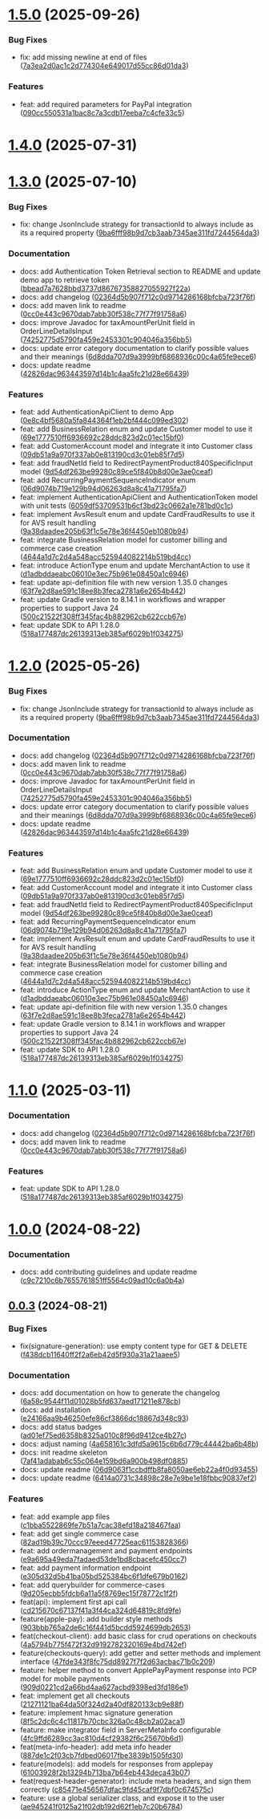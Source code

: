 # [1.5.0](https://github.com/PAYONE-GmbH/PCP-ServerSDK-java/compare/v1.4.0...v1.5.0) (2025-09-26)

### Bug Fixes

* fix: add missing newline at end of files ([7a3ea2d0ac1c2d774304e649017d55cc86d01da3](https://github.com/PAYONE-GmbH/PCP-ServerSDK-java/commit/7a3ea2d0ac1c2d774304e649017d55cc86d01da3))

### Features

* feat: add required parameters for PayPal integration ([090cc550531a1bac8c7a3cdb17eeba7c4cfe33c5](https://github.com/PAYONE-GmbH/PCP-ServerSDK-java/commit/090cc550531a1bac8c7a3cdb17eeba7c4cfe33c5))

# [1.4.0](https://github.com/PAYONE-GmbH/PCP-ServerSDK-java/compare/v1.3.0...v1.4.0) (2025-07-31)

# [1.3.0](https://github.com/PAYONE-GmbH/PCP-ServerSDK-java/compare/v1.0.0...v1.3.0) (2025-07-10)

### Bug Fixes

* fix: change JsonInclude strategy for transactionId to always include as its a required property ([9ba6fff98b9d7cb3aab7345ae311fd7244564da3](https://github.com/PAYONE-GmbH/PCP-ServerSDK-java/commit/9ba6fff98b9d7cb3aab7345ae311fd7244564da3))

### Documentation

* docs: add Authentication Token Retrieval section to README and update demo app to retrieve token ([bbead7a7628bbd3737d86767358827055927f22a](https://github.com/PAYONE-GmbH/PCP-ServerSDK-java/commit/bbead7a7628bbd3737d86767358827055927f22a))
* docs: add changelog ([02364d5b907f712c0d9714286168bfcba723f76f](https://github.com/PAYONE-GmbH/PCP-ServerSDK-java/commit/02364d5b907f712c0d9714286168bfcba723f76f))
* docs: add maven link to readme ([0cc0e443c9670dab7abb30f538c77f77f91758a6](https://github.com/PAYONE-GmbH/PCP-ServerSDK-java/commit/0cc0e443c9670dab7abb30f538c77f77f91758a6))
* docs: improve Javadoc for taxAmountPerUnit field in OrderLineDetailsInput ([74252775d5790fa459e2453301c904046a356bb5](https://github.com/PAYONE-GmbH/PCP-ServerSDK-java/commit/74252775d5790fa459e2453301c904046a356bb5))
* docs: update error category documentation to clarify possible values and their meanings ([6d8dda707d9a3999bf6868936c00c4a65fe9ece6](https://github.com/PAYONE-GmbH/PCP-ServerSDK-java/commit/6d8dda707d9a3999bf6868936c00c4a65fe9ece6))
* docs: update readme ([42826dac963443597d14b1c4aa5fc21d28e66439](https://github.com/PAYONE-GmbH/PCP-ServerSDK-java/commit/42826dac963443597d14b1c4aa5fc21d28e66439))

### Features

* feat: add AuthenticationApiClient to demo App ([0e8c4bf5680a5fa844364f1eb2bf444c099ed302](https://github.com/PAYONE-GmbH/PCP-ServerSDK-java/commit/0e8c4bf5680a5fa844364f1eb2bf444c099ed302))
* feat: add BusinessRelation enum and update Customer model to use it ([69e1777510ff6936692c28ddc823d2c01ec15bf0](https://github.com/PAYONE-GmbH/PCP-ServerSDK-java/commit/69e1777510ff6936692c28ddc823d2c01ec15bf0))
* feat: add CustomerAccount model and integrate it into Customer class ([09db51a9a970f337ab0e813190cd3c01eb85f7d5](https://github.com/PAYONE-GmbH/PCP-ServerSDK-java/commit/09db51a9a970f337ab0e813190cd3c01eb85f7d5))
* feat: add fraudNetId field to RedirectPaymentProduct840SpecificInput model ([9d54df263be99280c89ce5f840b8d00e3ae0ceaf](https://github.com/PAYONE-GmbH/PCP-ServerSDK-java/commit/9d54df263be99280c89ce5f840b8d00e3ae0ceaf))
* feat: add RecurringPaymentSequenceIndicator enum ([06d9074b719e129b94d06263d8a8c41a71795fa7](https://github.com/PAYONE-GmbH/PCP-ServerSDK-java/commit/06d9074b719e129b94d06263d8a8c41a71795fa7))
* feat: implement AuthenticationApiClient and AuthenticationToken model with unit tests ([6059df53709531b6cf3bd23c0662a1e781bd0c1c](https://github.com/PAYONE-GmbH/PCP-ServerSDK-java/commit/6059df53709531b6cf3bd23c0662a1e781bd0c1c))
* feat: implement AvsResult enum and update CardFraudResults to use it for AVS result handling ([9a38daadee205b63f1c5e78e36f4450eb1080b94](https://github.com/PAYONE-GmbH/PCP-ServerSDK-java/commit/9a38daadee205b63f1c5e78e36f4450eb1080b94))
* feat: integrate BusinessRelation model for customer billing and commerce case creation ([4644a1d7c2d4a548acc525944082214b519bd4cc](https://github.com/PAYONE-GmbH/PCP-ServerSDK-java/commit/4644a1d7c2d4a548acc525944082214b519bd4cc))
* feat: introduce ActionType enum and update MerchantAction to use it ([d1adbddaeabc06010e3ec75b961e08450a1c6946](https://github.com/PAYONE-GmbH/PCP-ServerSDK-java/commit/d1adbddaeabc06010e3ec75b961e08450a1c6946))
* feat: update api-definition file with new version 1.35.0 changes ([63f7e2d8ae591c18ee8b3feca2781a6e2654b442](https://github.com/PAYONE-GmbH/PCP-ServerSDK-java/commit/63f7e2d8ae591c18ee8b3feca2781a6e2654b442))
* feat: update Gradle version to 8.14.1 in workflows and wrapper properties to support Java 24 ([500c21522f308ff345fac4b882962cb622ccb67e](https://github.com/PAYONE-GmbH/PCP-ServerSDK-java/commit/500c21522f308ff345fac4b882962cb622ccb67e))
* feat: update SDK to API 1.28.0 ([518a177487dc26139313eb385af6029b1f034275](https://github.com/PAYONE-GmbH/PCP-ServerSDK-java/commit/518a177487dc26139313eb385af6029b1f034275))

# [1.2.0](https://github.com/PAYONE-GmbH/PCP-ServerSDK-java/compare/v1.0.0...v1.2.0) (2025-05-26)

### Bug Fixes

* fix: change JsonInclude strategy for transactionId to always include as its a required property ([9ba6fff98b9d7cb3aab7345ae311fd7244564da3](https://github.com/PAYONE-GmbH/PCP-ServerSDK-java/commit/9ba6fff98b9d7cb3aab7345ae311fd7244564da3))

### Documentation

* docs: add changelog ([02364d5b907f712c0d9714286168bfcba723f76f](https://github.com/PAYONE-GmbH/PCP-ServerSDK-java/commit/02364d5b907f712c0d9714286168bfcba723f76f))
* docs: add maven link to readme ([0cc0e443c9670dab7abb30f538c77f77f91758a6](https://github.com/PAYONE-GmbH/PCP-ServerSDK-java/commit/0cc0e443c9670dab7abb30f538c77f77f91758a6))
* docs: improve Javadoc for taxAmountPerUnit field in OrderLineDetailsInput ([74252775d5790fa459e2453301c904046a356bb5](https://github.com/PAYONE-GmbH/PCP-ServerSDK-java/commit/74252775d5790fa459e2453301c904046a356bb5))
* docs: update error category documentation to clarify possible values and their meanings ([6d8dda707d9a3999bf6868936c00c4a65fe9ece6](https://github.com/PAYONE-GmbH/PCP-ServerSDK-java/commit/6d8dda707d9a3999bf6868936c00c4a65fe9ece6))
* docs: update readme ([42826dac963443597d14b1c4aa5fc21d28e66439](https://github.com/PAYONE-GmbH/PCP-ServerSDK-java/commit/42826dac963443597d14b1c4aa5fc21d28e66439))

### Features

* feat: add BusinessRelation enum and update Customer model to use it ([69e1777510ff6936692c28ddc823d2c01ec15bf0](https://github.com/PAYONE-GmbH/PCP-ServerSDK-java/commit/69e1777510ff6936692c28ddc823d2c01ec15bf0))
* feat: add CustomerAccount model and integrate it into Customer class ([09db51a9a970f337ab0e813190cd3c01eb85f7d5](https://github.com/PAYONE-GmbH/PCP-ServerSDK-java/commit/09db51a9a970f337ab0e813190cd3c01eb85f7d5))
* feat: add fraudNetId field to RedirectPaymentProduct840SpecificInput model ([9d54df263be99280c89ce5f840b8d00e3ae0ceaf](https://github.com/PAYONE-GmbH/PCP-ServerSDK-java/commit/9d54df263be99280c89ce5f840b8d00e3ae0ceaf))
* feat: add RecurringPaymentSequenceIndicator enum ([06d9074b719e129b94d06263d8a8c41a71795fa7](https://github.com/PAYONE-GmbH/PCP-ServerSDK-java/commit/06d9074b719e129b94d06263d8a8c41a71795fa7))
* feat: implement AvsResult enum and update CardFraudResults to use it for AVS result handling ([9a38daadee205b63f1c5e78e36f4450eb1080b94](https://github.com/PAYONE-GmbH/PCP-ServerSDK-java/commit/9a38daadee205b63f1c5e78e36f4450eb1080b94))
* feat: integrate BusinessRelation model for customer billing and commerce case creation ([4644a1d7c2d4a548acc525944082214b519bd4cc](https://github.com/PAYONE-GmbH/PCP-ServerSDK-java/commit/4644a1d7c2d4a548acc525944082214b519bd4cc))
* feat: introduce ActionType enum and update MerchantAction to use it ([d1adbddaeabc06010e3ec75b961e08450a1c6946](https://github.com/PAYONE-GmbH/PCP-ServerSDK-java/commit/d1adbddaeabc06010e3ec75b961e08450a1c6946))
* feat: update api-definition file with new version 1.35.0 changes ([63f7e2d8ae591c18ee8b3feca2781a6e2654b442](https://github.com/PAYONE-GmbH/PCP-ServerSDK-java/commit/63f7e2d8ae591c18ee8b3feca2781a6e2654b442))
* feat: update Gradle version to 8.14.1 in workflows and wrapper properties to support Java 24 ([500c21522f308ff345fac4b882962cb622ccb67e](https://github.com/PAYONE-GmbH/PCP-ServerSDK-java/commit/500c21522f308ff345fac4b882962cb622ccb67e))
* feat: update SDK to API 1.28.0 ([518a177487dc26139313eb385af6029b1f034275](https://github.com/PAYONE-GmbH/PCP-ServerSDK-java/commit/518a177487dc26139313eb385af6029b1f034275))

# [1.1.0](https://github.com/PAYONE-GmbH/PCP-ServerSDK-java/compare/v1.0.0...v1.1.0) (2025-03-11)

### Documentation

* docs: add changelog ([02364d5b907f712c0d9714286168bfcba723f76f](https://github.com/PAYONE-GmbH/PCP-ServerSDK-java/commit/02364d5b907f712c0d9714286168bfcba723f76f))
* docs: add maven link to readme ([0cc0e443c9670dab7abb30f538c77f77f91758a6](https://github.com/PAYONE-GmbH/PCP-ServerSDK-java/commit/0cc0e443c9670dab7abb30f538c77f77f91758a6))

### Features

* feat: update SDK to API 1.28.0 ([518a177487dc26139313eb385af6029b1f034275](https://github.com/PAYONE-GmbH/PCP-ServerSDK-java/commit/518a177487dc26139313eb385af6029b1f034275))

# [1.0.0](https://github.com/PAYONE-GmbH/PCP-ServerSDK-java/compare/v0.0.3...v1.0.0) (2024-08-22)

### Documentation

* docs: add contributing guidelines and update readme ([c9c7210c6b7655761851ff5564c09ad10c6a0b4a](https://github.com/PAYONE-GmbH/PCP-ServerSDK-java/commit/c9c7210c6b7655761851ff5564c09ad10c6a0b4a))

## [0.0.3](https://github.com/PAYONE-GmbH/PCP-ServerSDK-java/compare/v0.0.2...v0.0.3) (2024-08-21)

### Bug Fixes

* fix(signature-generation): use empty content type for GET & DELETE ([f438dcb11640ff2f2a6eb42d5f930a31a21aaee5](https://github.com/PAYONE-GmbH/PCP-ServerSDK-java/commit/f438dcb11640ff2f2a6eb42d5f930a31a21aaee5))

### Documentation

* docs: add documentation on how to generate the changelog ([6a58c9544f11d01028b5fd637aed171211e878cb](https://github.com/PAYONE-GmbH/PCP-ServerSDK-java/commit/6a58c9544f11d01028b5fd637aed171211e878cb))
* docs: add installation ([e24166aa9b46250efe86cf3866dc18867d348c93](https://github.com/PAYONE-GmbH/PCP-ServerSDK-java/commit/e24166aa9b46250efe86cf3866dc18867d348c93))
* docs: add status badges ([ad01ef75ed6358b8325a010c8f96d9412ce4b27c](https://github.com/PAYONE-GmbH/PCP-ServerSDK-java/commit/ad01ef75ed6358b8325a010c8f96d9412ce4b27c))
* docs: adjust naming ([4a658161c3dfd5a9615c6b6d779c44442ba6b48b](https://github.com/PAYONE-GmbH/PCP-ServerSDK-java/commit/4a658161c3dfd5a9615c6b6d779c44442ba6b48b))
* docs: init readme skeleton ([7af41adabab6c55c064e159bd6a900b498df0885](https://github.com/PAYONE-GmbH/PCP-ServerSDK-java/commit/7af41adabab6c55c064e159bd6a900b498df0885))
* docs: update readme ([06d9063f1ccbdffb8fa8050ae6eb22a4f0d93455](https://github.com/PAYONE-GmbH/PCP-ServerSDK-java/commit/06d9063f1ccbdffb8fa8050ae6eb22a4f0d93455))
* docs: update readme ([6414a0731c34898c28e7e9be1e18fbbc90837ef2](https://github.com/PAYONE-GmbH/PCP-ServerSDK-java/commit/6414a0731c34898c28e7e9be1e18fbbc90837ef2))

### Features

* feat: add example app files ([c1bba5522869fe7b51a7cac38efd18a218467faa](https://github.com/PAYONE-GmbH/PCP-ServerSDK-java/commit/c1bba5522869fe7b51a7cac38efd18a218467faa))
* feat: add get single commerce case ([82ad19b39c70ccc97eeed47725eac61153828366](https://github.com/PAYONE-GmbH/PCP-ServerSDK-java/commit/82ad19b39c70ccc97eeed47725eac61153828366))
* feat: add ordermanagement and payment endpoints ([e9a695a49eda7fadaed53de1bd8cbacefc450cc7](https://github.com/PAYONE-GmbH/PCP-ServerSDK-java/commit/e9a695a49eda7fadaed53de1bd8cbacefc450cc7))
* feat: add payment information endpoint ([e305d32d5b41ba05bd525384bc6f1dfe679b0162](https://github.com/PAYONE-GmbH/PCP-ServerSDK-java/commit/e305d32d5b41ba05bd525384bc6f1dfe679b0162))
* feat: add querybuilder for commerce-cases ([9d205ecbb5fdcb6a11a5f8769ec15f78772c1f2f](https://github.com/PAYONE-GmbH/PCP-ServerSDK-java/commit/9d205ecbb5fdcb6a11a5f8769ec15f78772c1f2f))
* feat(api): implement first api call ([cd215670c67137f41a3f44ca324d64819c8fd9fe](https://github.com/PAYONE-GmbH/PCP-ServerSDK-java/commit/cd215670c67137f41a3f44ca324d64819c8fd9fe))
* feature(apple-pay): add builder style methods ([903bbb765a2de6c16f441d5bcdd5924699db2653](https://github.com/PAYONE-GmbH/PCP-ServerSDK-java/commit/903bbb765a2de6c16f441d5bcdd5924699db2653))
* feat(checkout-client): add basic class for crud operations on checkouts ([4a5794b775f472f32d9192782320169e4bd742ef](https://github.com/PAYONE-GmbH/PCP-ServerSDK-java/commit/4a5794b775f472f32d9192782320169e4bd742ef))
* feature(checkouts-query): add getter and setter methods and implement interface ([47fde343f8fc75dd8927f7f2d63acbac71b0c209](https://github.com/PAYONE-GmbH/PCP-ServerSDK-java/commit/47fde343f8fc75dd8927f7f2d63acbac71b0c209))
* feature: helper method to convert ApplePayPayment response into PCP model for mobile payments ([909d0221cd2a66bd4aa627acbd9398ed3fd186e1](https://github.com/PAYONE-GmbH/PCP-ServerSDK-java/commit/909d0221cd2a66bd4aa627acbd9398ed3fd186e1))
* feat: implement get all checkouts ([21271121ba64da50f324d2a40df820133cb9e88f](https://github.com/PAYONE-GmbH/PCP-ServerSDK-java/commit/21271121ba64da50f324d2a40df820133cb9e88f))
* feature: implement hmac signature generation ([8f5c2dc6c4c11817b70cbc326a0c48cb2a02aca1](https://github.com/PAYONE-GmbH/PCP-ServerSDK-java/commit/8f5c2dc6c4c11817b70cbc326a0c48cb2a02aca1))
* feature: make integrator field in ServerMetaInfo configurable ([4fc9ffd6289cc3ac810d4cf29382f6c25670b6d1](https://github.com/PAYONE-GmbH/PCP-ServerSDK-java/commit/4fc9ffd6289cc3ac810d4cf29382f6c25670b6d1))
* feat(meta-info-header): add meta info header ([887de1c2f03cb7fdbed06017fbe3839b1505fd30](https://github.com/PAYONE-GmbH/PCP-ServerSDK-java/commit/887de1c2f03cb7fdbed06017fbe3839b1505fd30))
* feature(models): add models for responses from applepay ([61003928f2b13294b713ba7b64eb443deca43b07](https://github.com/PAYONE-GmbH/PCP-ServerSDK-java/commit/61003928f2b13294b713ba7b64eb443deca43b07))
* feat(request-header-generator): include meta headers, and sign them correctly ([c85471e456567dfac9fd45caf9f7dbf0c674575c](https://github.com/PAYONE-GmbH/PCP-ServerSDK-java/commit/c85471e456567dfac9fd45caf9f7dbf0c674575c))
* feature: use a global serializer class, and expose it to the user ([ae945241f0125a21f02db192d62f1eb7c20b6784](https://github.com/PAYONE-GmbH/PCP-ServerSDK-java/commit/ae945241f0125a21f02db192d62f1eb7c20b6784))

